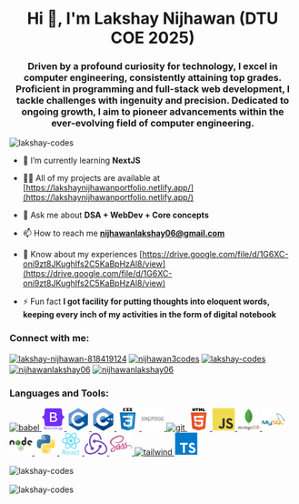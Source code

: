 <h1 align="center">Hi 👋, I'm Lakshay Nijhawan (DTU COE 2025)</h1>
<h3 align="center">Driven by a profound curiosity for technology, I excel in computer engineering, consistently attaining top grades. Proficient in programming and full-stack web development, I tackle challenges with ingenuity and precision. Dedicated to ongoing growth, I aim to pioneer advancements within the ever-evolving field of computer engineering.</h3>

<p align="left"> <img src="https://komarev.com/ghpvc/?username=lakshay-codes&label=Profile%20views&color=0e75b6&style=flat" alt="lakshay-codes" /> </p>

- 🌱 I’m currently learning **NextJS**

- 👨‍💻 All of my projects are available at [https://lakshaynijhawanportfolio.netlify.app/](https://lakshaynijhawanportfolio.netlify.app/)

- 💬 Ask me about **DSA + WebDev + Core concepts**

- 📫 How to reach me **nijhawanlakshay06@gmail.com**

- 📄 Know about my experiences [https://drive.google.com/file/d/1G6XC-oni9zt8JKughIfs2C5KaBpHzAl8/view](https://drive.google.com/file/d/1G6XC-oni9zt8JKughIfs2C5KaBpHzAl8/view)

- ⚡ Fun fact **I got facility for putting thoughts into eloquent words, keeping every inch of my activities in the form of digital notebook**

<h3 align="left">Connect with me:</h3>
<p align="left">
<a href="https://linkedin.com/in/lakshay-nijhawan-818419124" target="blank"><img align="center" src="https://raw.githubusercontent.com/rahuldkjain/github-profile-readme-generator/master/src/images/icons/Social/linked-in-alt.svg" alt="lakshay-nijhawan-818419124" height="30" width="40" /></a>
<a href="https://www.codechef.com/users/nijhawan3codes" target="blank"><img align="center" src="https://cdn.jsdelivr.net/npm/simple-icons@3.1.0/icons/codechef.svg" alt="nijhawan3codes" height="30" width="40" /></a>
<a href="https://codeforces.com/profile/lakshay-codes" target="blank"><img align="center" src="https://raw.githubusercontent.com/rahuldkjain/github-profile-readme-generator/master/src/images/icons/Social/codeforces.svg" alt="lakshay-codes" height="30" width="40" /></a>
<a href="https://www.leetcode.com/nijhawanlakshay06" target="blank"><img align="center" src="https://raw.githubusercontent.com/rahuldkjain/github-profile-readme-generator/master/src/images/icons/Social/leet-code.svg" alt="nijhawanlakshay06" height="30" width="40" /></a>
<a href="https://auth.geeksforgeeks.org/user/nijhawanlakshay06" target="blank"><img align="center" src="https://raw.githubusercontent.com/rahuldkjain/github-profile-readme-generator/master/src/images/icons/Social/geeks-for-geeks.svg" alt="nijhawanlakshay06" height="30" width="40" /></a>
</p>

<h3 align="left">Languages and Tools:</h3>
<p align="left"> <a href="https://babeljs.io/" target="_blank" rel="noreferrer"> <img src="https://www.vectorlogo.zone/logos/babeljs/babeljs-icon.svg" alt="babel" width="40" height="40"/> </a> <a href="https://getbootstrap.com" target="_blank" rel="noreferrer"> <img src="https://raw.githubusercontent.com/devicons/devicon/master/icons/bootstrap/bootstrap-plain-wordmark.svg" alt="bootstrap" width="40" height="40"/> </a> <a href="https://www.cprogramming.com/" target="_blank" rel="noreferrer"> <img src="https://raw.githubusercontent.com/devicons/devicon/master/icons/c/c-original.svg" alt="c" width="40" height="40"/> </a> <a href="https://www.w3schools.com/cpp/" target="_blank" rel="noreferrer"> <img src="https://raw.githubusercontent.com/devicons/devicon/master/icons/cplusplus/cplusplus-original.svg" alt="cplusplus" width="40" height="40"/> </a> <a href="https://www.w3schools.com/css/" target="_blank" rel="noreferrer"> <img src="https://raw.githubusercontent.com/devicons/devicon/master/icons/css3/css3-original-wordmark.svg" alt="css3" width="40" height="40"/> </a> <a href="https://expressjs.com" target="_blank" rel="noreferrer"> <img src="https://raw.githubusercontent.com/devicons/devicon/master/icons/express/express-original-wordmark.svg" alt="express" width="40" height="40"/> </a> <a href="https://git-scm.com/" target="_blank" rel="noreferrer"> <img src="https://www.vectorlogo.zone/logos/git-scm/git-scm-icon.svg" alt="git" width="40" height="40"/> </a> <a href="https://www.w3.org/html/" target="_blank" rel="noreferrer"> <img src="https://raw.githubusercontent.com/devicons/devicon/master/icons/html5/html5-original-wordmark.svg" alt="html5" width="40" height="40"/> </a> <a href="https://developer.mozilla.org/en-US/docs/Web/JavaScript" target="_blank" rel="noreferrer"> <img src="https://raw.githubusercontent.com/devicons/devicon/master/icons/javascript/javascript-original.svg" alt="javascript" width="40" height="40"/> </a> <a href="https://www.mongodb.com/" target="_blank" rel="noreferrer"> <img src="https://raw.githubusercontent.com/devicons/devicon/master/icons/mongodb/mongodb-original-wordmark.svg" alt="mongodb" width="40" height="40"/> </a> <a href="https://www.mysql.com/" target="_blank" rel="noreferrer"> <img src="https://raw.githubusercontent.com/devicons/devicon/master/icons/mysql/mysql-original-wordmark.svg" alt="mysql" width="40" height="40"/> </a> <a href="https://nodejs.org" target="_blank" rel="noreferrer"> <img src="https://raw.githubusercontent.com/devicons/devicon/master/icons/nodejs/nodejs-original-wordmark.svg" alt="nodejs" width="40" height="40"/> </a> <a href="https://www.python.org" target="_blank" rel="noreferrer"> <img src="https://raw.githubusercontent.com/devicons/devicon/master/icons/python/python-original.svg" alt="python" width="40" height="40"/> </a> <a href="https://reactjs.org/" target="_blank" rel="noreferrer"> <img src="https://raw.githubusercontent.com/devicons/devicon/master/icons/react/react-original-wordmark.svg" alt="react" width="40" height="40"/> </a> <a href="https://redux.js.org" target="_blank" rel="noreferrer"> <img src="https://raw.githubusercontent.com/devicons/devicon/master/icons/redux/redux-original.svg" alt="redux" width="40" height="40"/> </a> <a href="https://sass-lang.com" target="_blank" rel="noreferrer"> <img src="https://raw.githubusercontent.com/devicons/devicon/master/icons/sass/sass-original.svg" alt="sass" width="40" height="40"/> </a> <a href="https://tailwindcss.com/" target="_blank" rel="noreferrer"> <img src="https://www.vectorlogo.zone/logos/tailwindcss/tailwindcss-icon.svg" alt="tailwind" width="40" height="40"/> </a> <a href="https://www.typescriptlang.org/" target="_blank" rel="noreferrer"> <img src="https://raw.githubusercontent.com/devicons/devicon/master/icons/typescript/typescript-original.svg" alt="typescript" width="40" height="40"/> </a> </p>

<p><img align="center" src="https://github-readme-stats.vercel.app/api/top-langs?username=lakshay-codes&show_icons=true&locale=en&layout=compact" alt="lakshay-codes" /></p>
<p><img align="center" src="https://github-readme-streak-stats.herokuapp.com/?user=lakshay-codes&" alt="lakshay-codes" /></p>
